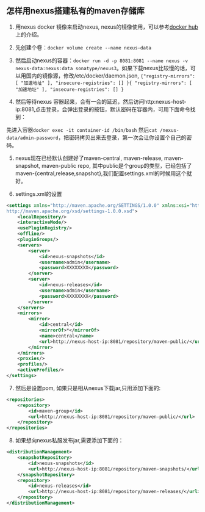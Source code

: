 ## 怎样用nexus搭建私有的maven存储库

1. 用nexus docker 镜像来启动nexus, nexus的镜像使用，可以参考[docker hub](https://hub.docker.com/r/sonatype/nexus3) 上的介绍。

2. 先创建个卷：`docker volume create --name nexus-data`

3. 然后启动nexus的容器：`docker run -d -p 8081:8081 --name nexus -v nexus-data:nexus:data sonatype/nexus3`。如果下载nexus比较慢的话，可以用国内的镜像源，修改/etc/docker/daemon.json,
    `{"registry-mirrors": [ "加速地址" ], "insecure-registries": [] }{ "registry-mirrors": [ "加速地址" ], "insecure-registries": [] }`

4. 然后等待nexus 容器起来，会有一会的延迟，然后访问http:nexus-host-ip:8081,点击登录，会弹出登录的按钮，默认密码在容器内，可用下面命令找到：

  先进入容器`docker exec -it container-id /bin/bash`
  然后`cat /nexus-data/admin-password`，把密码拷贝出来去登录，第一次会让你设置个自己的密码。

5. nexus现在已经默认创建好了maven-central, maven-release, maven-snapshot, maven-public repo, 其中public是个group的类型，已经包括了maven-{central,release,snapshot},我们配置settings.xml的时候用这个就好。

6. settings.xml的设置
```xml
<settings xmlns="http://maven.apache.org/SETTINGS/1.0.0" xmlns:xsi="http://www.w3.org/2001/XMLSchema-instance" xsi:schemaLocation="http://maven.apache.org/SETTINGS/1.0.0
http://maven.apache.org/xsd/settings-1.0.0.xsd">
    <localRepository/>
    <interactiveMode/>
    <usePluginRegistry/>
    <offline/>
    <pluginGroups/>
    <servers>
        <server>
            <id>nexus-snapshots</id>
            <username>admin</username>
            <password>XXXXXXXX</password>
        </server>
        <server>
            <id>nexus-releases</id>
            <username>admin</username>
            <password>XXXXXXXX</password>
        </server>
    </servers>
    <mirrors>
        <mirror>
            <id>central</id>
            <mirrorOf>*</mirrorOf>
            <name>central</name>
            <url>http://nexus-host-ip:8081/repository/maven-public/</url>
        </mirror>
    </mirrors>
    <proxies/>
    <profiles/>
    <activeProfiles/>
</settings>
```
7. 然后是设置pom, 如果只是相从nexus下载jar,只用添加下面的:
```xml
<repositories>
    <repository>
        <id>maven-group</id>
        <url>http://nexus-host-ip:8081/repository/maven-public/</url>
    </repository>
</repositories>
```
8. 如果想向nexus私服发布jar,需要添加下面的：
```xml
<distributionManagement>
    <snapshotRepository>
        <id>nexus-snapshots</id>
        <url>http://nexus-host-ip:8081/repository/maven-snapshots/</url>
    </snapshotRepository>
    <repository>
        <id>nexus-releases</id>
        <url>http://nexus-host-ip:8081/repository/maven-releases/</url>
    </repository>
</distributionManagement>

```
